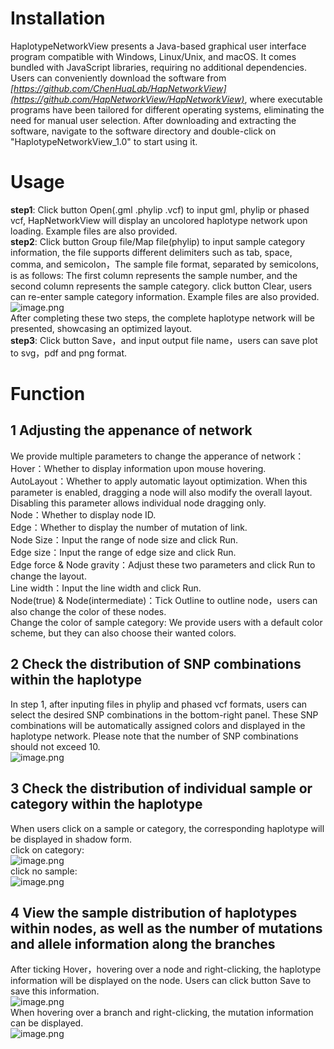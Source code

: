 # Installation
HaplotypeNetworkView presents a Java-based graphical user interface program compatible with Windows, Linux/Unix, and macOS. It comes bundled with JavaScript libraries, requiring no additional dependencies. Users can conveniently download the software from _[https://github.com/ChenHuaLab/HapNetworkView](https://github.com/HapNetworkView/HapNetworkView)_, where executable programs have been tailored for different operating systems, eliminating the need for manual user selection. After downloading and extracting the software, navigate to the software directory and double-click on "HaplotypeNetworkView_1.0" to start using it.  
# Usage  
**step1**: Click button Open(.gml .phylip .vcf) to input gml, phylip or phased vcf, HapNetworkView will display an uncolored haplotype network upon loading. Example files are also provided.  <br />**step2**: Click button Group file/Map file(phylip) to input sample category information, the file supports different delimiters such as tab, space, comma, and semicolon，The sample file format, separated by semicolons, is as follows: The first column represents the sample number, and the second column represents the sample category. click button Clear, users can re-enter sample category information. Example files are also provided.  <br />![image.png](https://cdn.nlark.com/yuque/0/2023/png/38378023/1691758884501-dc0f8130-cadc-4029-81e2-273b9652cd82.png#averageHue=%23f2ede9&clientId=u7446bd05-af3f-4&from=paste&height=186&id=ua513d852&originHeight=279&originWidth=100&originalType=binary&ratio=1.5&rotation=0&showTitle=false&size=5204&status=done&style=none&taskId=u13dcc4f5-4de0-4ef3-9761-402612dda5c&title=&width=66.66666666666667)  <br />After completing these two steps, the complete haplotype network will be presented, showcasing an optimized layout.  <br />**step3**: Click button Save，and input output file name，users can save plot to svg，pdf and png format.  

# Function  
## 1 Adjusting the appenance of network  
We provide multiple parameters to change the apperance of network：  <br />Hover：Whether to display information upon mouse hovering.  <br />AutoLayout：Whether to apply automatic layout optimization. When this parameter is enabled, dragging a node will also modify the overall layout. Disabling this parameter allows individual node dragging only.  <br />Node：Whether to display node ID.  <br />Edge：Whether to display the number of mutation of link.  <br />Node Size：Input the range of node size and click Run.  <br />Edge size：Input the range of edge size and click Run.   <br />Edge force & Node gravity：Adjust these two parameters and click Run to change the layout.  <br />Line width：Input the line width and click Run.  <br />Node(true) & Node(intermediate)：Tick Outline to outline node，users can also change the color of these nodes.   <br />Change the color of sample category: We provide users with a default color scheme, but they can also choose their wanted colors.  
## 2 Check the distribution of  SNP combinations within the haplotype  
In step 1, after inputing files in phylip and phased vcf formats, users can select the desired SNP combinations in the bottom-right panel. These SNP combinations will be automatically assigned colors and displayed in the haplotype network. Please note that the number of SNP combinations should not exceed 10.  <br />![image.png](https://cdn.nlark.com/yuque/0/2023/png/38378023/1691818457690-c05bd935-cd64-47b5-bab8-93fa6b08f71c.png#averageHue=%23faf9f9&clientId=u7446bd05-af3f-4&from=paste&height=313&id=udccaf776&originHeight=1125&originWidth=1789&originalType=binary&ratio=1.5&rotation=0&showTitle=false&size=296041&status=done&style=none&taskId=u9c8ff786-141d-4ddf-b5cf-a0e5f8e5296&title=&width=497.3333435058594)  
## 3 Check the distribution of  individual sample or category within the haplotype  
When users click on a sample or category, the corresponding haplotype will be displayed in shadow form.  <br />click on category:  <br />![image.png](https://cdn.nlark.com/yuque/0/2023/png/38378023/1691818514217-55f37183-91b4-4b27-987d-b2ddb0cdc2d2.png#averageHue=%23f9f8f7&clientId=u7446bd05-af3f-4&from=paste&height=245&id=ud7641975&originHeight=848&originWidth=1730&originalType=binary&ratio=1.5&rotation=0&showTitle=false&size=250278&status=done&style=none&taskId=uc0320fc8-62d3-4d0f-af6b-546c44aced4&title=&width=500.3333740234375)  <br />click no sample:  <br />![image.png](https://cdn.nlark.com/yuque/0/2023/png/38378023/1691818564768-76b7f806-dd71-4bea-aab2-0f13063eca0f.png#averageHue=%23faf9f9&clientId=u7446bd05-af3f-4&from=paste&height=265&id=u9a2921bc&originHeight=906&originWidth=1705&originalType=binary&ratio=1.5&rotation=0&showTitle=false&size=235821&status=done&style=none&taskId=u60afd7b6-4a26-467f-8d4c-346239b0105&title=&width=498.3333740234375)  
## 4 View the sample distribution of haplotypes within nodes, as well as the number of mutations and allele information along the branches  
After ticking Hover，hovering over a node and right-clicking, the haplotype information will be displayed on the node. Users can click button Save to save this information.   <br />![image.png](https://cdn.nlark.com/yuque/0/2023/png/38378023/1691820046718-e92821d1-880b-4a48-a8bd-4912bd05fe73.png#averageHue=%23faf9f9&clientId=u7446bd05-af3f-4&from=paste&height=316&id=u19732214&originHeight=1347&originWidth=2140&originalType=binary&ratio=1.5&rotation=0&showTitle=false&size=286284&status=done&style=none&taskId=u6c8de85a-3526-48f9-8dc4-65033180868&title=&width=502.3333740234375)  <br />When hovering over a branch and right-clicking, the mutation information can be displayed.  <br />![image.png](https://cdn.nlark.com/yuque/0/2023/png/38378023/1691820261384-f1510755-5172-4eed-b356-6692092613f7.png#averageHue=%23fafafa&clientId=u7446bd05-af3f-4&from=paste&height=314&id=u04f2f08f&originHeight=1341&originWidth=2137&originalType=binary&ratio=1.5&rotation=0&showTitle=false&size=252643&status=done&style=none&taskId=u3a3bbbc3-3908-4d95-ae02-c5a53c5cabb&title=&width=500.3333740234375)  

